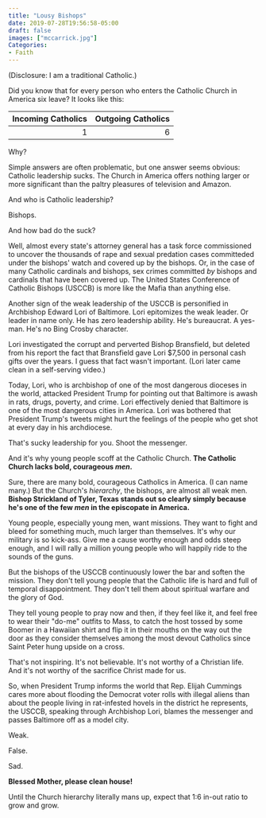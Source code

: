 ```yaml
---
title: "Lousy Bishops"
date: 2019-07-28T19:56:58-05:00
draft: false
images: ["mccarrick.jpg"]
Categories:
- Faith
---
```

(Disclosure: I am a traditional Catholic.)

Did you know that for every person who enters the Catholic Church in America six leave? It looks like this:

Incoming Catholics | Outgoing Catholics
---: | ---:
1 | 6

Why? 

Simple answers are often problematic, but one answer seems obvious: Catholic leadership sucks. The Church in America offers nothing larger or more significant than the paltry pleasures of television and Amazon. 

And who is Catholic leadership? 

Bishops. 

And how bad do the suck?

Well, almost every state's attorney general has a task force commissioned to uncover the thousands of rape and sexual predation cases committeded under the bishops' watch and covered up by the bishops. Or, in the case of many Catholic cardinals and bishops, sex crimes committed _by_ bishops and cardinals that have been covered up. The United States Conference of Catholic Bishops (USCCB) is more like the Mafia than anything else. 

Another sign of the weak leadership of the USCCB is  personified in Archbishop Edward Lori of Baltimore. Lori epitomizes the weak leader. Or leader in name only. He has zero leadership ability. He's bureaucrat. A yes-man. He's no Bing Crosby character. 

Lori investigated the corrupt and perverted Bishop Bransfield, but deleted from his report the fact that Bransfield gave Lori $7,500 in personal cash gifts over the years. I guess that fact wasn't important. (Lori later came clean in a self-serving video.)

Today, Lori, who is archbishop of one of the most dangerous dioceses in the world, attacked President Trump for pointing out that Baltimore is awash in rats, drugs, poverty, and crime. Lori effectively denied that Baltimore is one of the most dangerous cities in America. Lori was bothered that President Trump's tweets might hurt the feelings of the people who get shot at every day in his archdiocese. 

That's sucky leadership for you. Shoot the messenger. 

And it's why young people scoff at the Catholic Church. **The Catholic Church lacks bold, courageous *men*.** 

Sure, there are many bold, courageous Catholics in America. (I can name many.) But the Church's *hierarchy*, the bishops, are almost all weak men. **Bishop Strickland of Tyler, Texas stands out so clearly simply because he's one of the few *men* in the episcopate in America.** 

Young people, especially young men, want missions. They want to fight and bleed for something much, much larger than themselves. It's why our military is so kick-ass. Give me a cause worthy enough and odds steep enough, and I will rally a million young people who will happily ride to the sounds of the guns. 

But the bishops of the USCCB continuously lower the bar and soften the mission. They don't tell young people that the Catholic life is hard and full of temporal disappointment. They don't tell them about spiritual warfare and the glory of God.  

They tell young people to pray now and then, if they feel like it, and feel free to wear their "do-me" outfits to Mass, to catch the host tossed by some Boomer in a Hawaiian shirt and flip it in their mouths on the way out the door as they consider themselves among the most devout Catholics since Saint Peter hung upside on a cross.

That's not inspiring. It's not believable. It's not worthy of a Christian life. And it's not worthy of the sacrifice Christ made for us. 

So, when President Trump informs the world that Rep. Elijah Cummings cares more about flooding the Democrat voter rolls with illegal aliens than about the people living in rat-infested hovels in the district he represents, the USCCB, speaking through Archbishop Lori, blames the messenger and passes Baltimore off as a model city. 

Weak. 

False. 

Sad.

**Blessed Mother, please clean house!**

Until the Church hierarchy literally mans up, expect that 1:6 in-out ratio to grow and grow. 